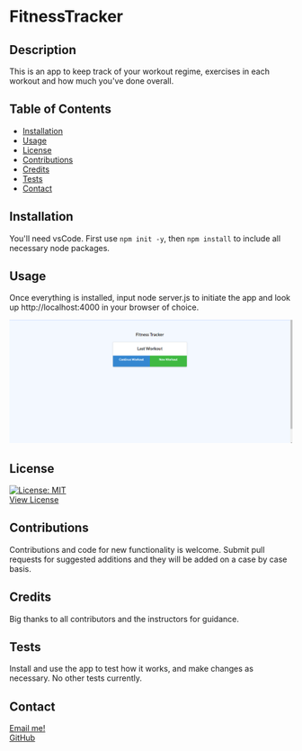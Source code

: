 # FitnessTracker

## Description
This is an app to keep track of your workout regime, exercises in each workout and how much you've done overall.
## Table of Contents
- [Installation](#installation)
- [Usage](#usage)
- [License](#license)
- [Contributions](#contributions)
- [Credits](#credits)
- [Tests](#tests)
- [Contact](#contact)
## Installation
You'll need vsCode. First use `npm init -y`, then `npm install` to include all necessary node packages.
## Usage
Once everything is installed, input node server.js to initiate the app and look up http://localhost:4000 in your browser of choice.

![Demonstration picture](https://github.com/JusticeGTR/FitnessTracker/blob/main/assets/images/Screenshot%20(123).png)  


## License
[![License: MIT](https://img.shields.io/badge/License-MIT-yellow.svg)](https://opensource.org/licenses/MIT)  
[View License](https://choosealicense.com/licenses/mit/)

## Contributions
Contributions and code for new functionality is welcome. Submit pull requests for suggested additions and they will be added on a case by case basis.
## Credits
Big thanks to all contributors and the instructors for guidance.
## Tests
Install and use the app to test how it works, and make changes as necessary. No other tests currently.
## Contact
[Email me!](justinlindseyLHR@gmail.com)  
[GitHub](https://github.com/JusticeGTR)